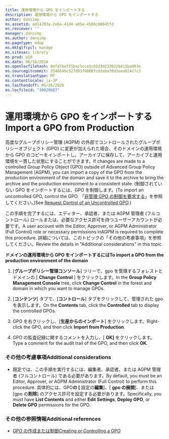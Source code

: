 ```yaml
---
title: 運用環境から GPO をインポートする
description: 運用環境から GPO をインポートする
author: dansimp
ms.assetid: ad14203a-2e6a-41d4-a05e-4508c80045fd
ms.reviewer: ''
manager: dansimp
ms.author: dansimp
ms.pagetype: mdop
ms.mktglfcycl: manage
ms.sitesec: library
ms.prod: w10
ms.date: 06/16/2016
ms.openlocfilehash: 04fd76eff5bac5cce5c02d3d2330226415ba003e
ms.sourcegitcommit: 354664bc527d93f80687cd2eba70d1eea024c7c3
ms.translationtype: MT
ms.contentlocale: ja-JP
ms.lasthandoff: 06/26/2020
ms.locfileid: "10820687"
---
```

# <span data-ttu-id="60475-103">運用環境から GPO をインポートする</span><span class="sxs-lookup"><span data-stu-id="60475-103">Import a GPO from Production</span></span>


<span data-ttu-id="60475-104">高度なグループポリシー管理 (AGPM) の外部でコントロールされたグループポリシーオブジェクト (GPO) に変更が加えられた場合、そのドメインの運用環境から GPO のコピーをインポートし、アーカイブに保存して、アーカイブと運用環境を一貫した状態にすることができます。</span><span class="sxs-lookup"><span data-stu-id="60475-104">If changes are made to a controlled Group Policy Object (GPO) outside of Advanced Group Policy Management (AGPM), you can import a copy of the GPO from the production environment of the domain and save it to the archive to bring the archive and the production environment to a consistent state.</span></span> <span data-ttu-id="60475-105">(制御されていない GPO をインポートするには、GPO を制御します。</span><span class="sxs-lookup"><span data-stu-id="60475-105">(To import an uncontrolled GPO, control the GPO.</span></span> <span data-ttu-id="60475-106">「[非管理 GPO の制御を要求する](request-control-of-an-uncontrolled-gpo-agpm40.md)」を参照してください。)</span><span class="sxs-lookup"><span data-stu-id="60475-106">See [Request Control of an Uncontrolled GPO](request-control-of-an-uncontrolled-gpo-agpm40.md).)</span></span>

<span data-ttu-id="60475-107">この手順を完了するには、エディター、承認者、または AGPM 管理者 (フルコントロール) ロールまたは、必要なアクセス許可を持つユーザーアカウントが必要です。</span><span class="sxs-lookup"><span data-stu-id="60475-107">A user account with the Editor, Approver, or AGPM Administrator (Full Control) role or necessary permissions inAGPM is required to complete this procedure.</span></span> <span data-ttu-id="60475-108">詳細については、このトピックの「その他の考慮事項」を参照してください。</span><span class="sxs-lookup"><span data-stu-id="60475-108">Review the details in "Additional considerations" in this topic.</span></span>

**<span data-ttu-id="60475-109">ドメインの運用環境から GPO をインポートするには</span><span class="sxs-lookup"><span data-stu-id="60475-109">To import a GPO from the production environment of the domain</span></span>**

1.  <span data-ttu-id="60475-110">[**グループポリシー管理コンソール**] ツリーで、gpo を管理するフォレストとドメインの [ **Change Control** ] をクリックします。</span><span class="sxs-lookup"><span data-stu-id="60475-110">In the **Group Policy Management Console** tree, click **Change Control** in the forest and domain in which you want to manage GPOs.</span></span>

2.  <span data-ttu-id="60475-111">[**コンテンツ**] タブで、[**コントロール**] タブをクリックして、管理された gpo を表示します。</span><span class="sxs-lookup"><span data-stu-id="60475-111">On the **Contents** tab, click the **Controlled** tab to display the controlled GPOs.</span></span>

3.  <span data-ttu-id="60475-112">GPO を右クリックし、[**生産からのインポート**] をクリックします。</span><span class="sxs-lookup"><span data-stu-id="60475-112">Right-click the GPO, and then click **Import from Production**.</span></span>

4.  <span data-ttu-id="60475-113">GPO の監査記録に関するコメントを入力し、[ **OK]** をクリックします。</span><span class="sxs-lookup"><span data-stu-id="60475-113">Type a comment for the audit trail of the GPO, and then click **OK**.</span></span>

### <span data-ttu-id="60475-114">その他の考慮事項</span><span class="sxs-lookup"><span data-stu-id="60475-114">Additional considerations</span></span>

-   <span data-ttu-id="60475-115">既定では、この手順を実行するには、編集者、承認者、または AGPM 管理者 (フルコントロール) である必要があります。</span><span class="sxs-lookup"><span data-stu-id="60475-115">By default, you must be an Editor, Approver, or AGPM Administrator (Full Control) to perform this procedure.</span></span> <span data-ttu-id="60475-116">具体的には、GPO**の [** 設定の**編集**]、[ **gpo の展開**]、または [gpo の**削除**] のアクセス許可を設定する必要があります。</span><span class="sxs-lookup"><span data-stu-id="60475-116">Specifically, you must have **List Contents** and either **Edit Settings**, **Deploy GPO**, or **Delete GPO** permissions for the GPO.</span></span>

### <span data-ttu-id="60475-117">その他の参照情報</span><span class="sxs-lookup"><span data-stu-id="60475-117">Additional references</span></span>

-   [<span data-ttu-id="60475-118">GPO の作成または制御</span><span class="sxs-lookup"><span data-stu-id="60475-118">Creating or Controlling a GPO</span></span>](creating-or-controlling-a-gpo-agpm40-ed.md)

 

 





